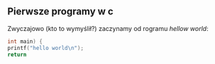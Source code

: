 ## Pierwsze programy w c

Zwyczajowo (kto to wymyślił?) zaczynamy od rogramu 
*hellow world*:

```c
int main) {
printf("hello world\n");
return
```
